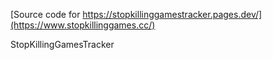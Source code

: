 [Source code for https://stopkillinggamestracker.pages.dev/](https://www.stopkillinggames.cc/)

StopKillingGamesTracker
